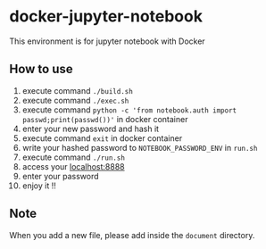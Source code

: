# docker-jupyter-notebook
This environment is for jupyter notebook with Docker

## How to use

1. execute command `./build.sh`
2. execute command `./exec.sh`
3. execute command `python -c 'from notebook.auth import passwd;print(passwd())'` in docker container
4. enter your new password and hash it
5. execute command `exit` in docker container
6. write your hashed password to `NOTEBOOK_PASSWORD_ENV` in `run.sh`
7. execute command `./run.sh`
8. access your [localhost:8888](http://localhost:8888)
9. enter your password
10. enjoy it !!

## Note
When you add a new file, please add inside the `document` directory.
